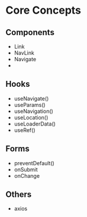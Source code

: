 # Core Concepts
## Components
- Link
- NavLink
- Navigate
-
## Hooks
- useNavigate()
- useParams()
- useNavigation()
- useLocation()
- useLoaderData()
- useRef()

## Forms
- preventDefault()
- onSubmit
- onChange

## Others
- axios